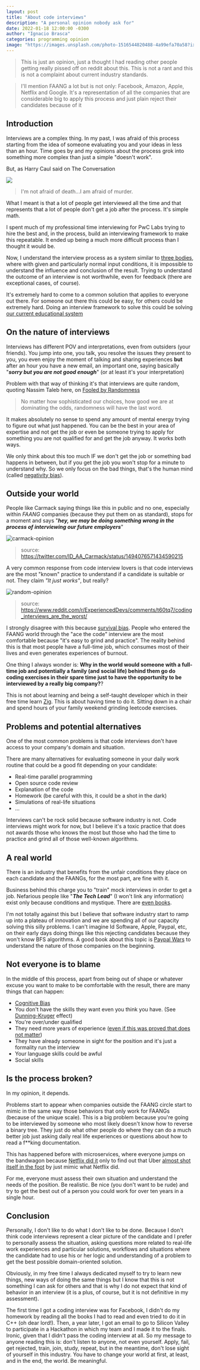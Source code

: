 ```yaml
---
layout: post
title: "About code interviews"
description: "A personal opinion nobody ask for"
date: 2022-01-18 12:00:00 -0300
author: "Ignacio Brasca"
categories: programming opinion
image: "https://images.unsplash.com/photo-1516544820488-4a99efa70a58?ixlib=rb-1.2.1&ixid=MnwxMjA3fDB8MHxwaG90by1wYWdlfHx8fGVufDB8fHx8&auto=format&fit=crop&w=1170&q=80"
---
```


> This is just an opinion, just a thought I had reading other people getting really pissed off on reddit about this. This is not a rant and this is not a complaint about current industry standards. 

> I'll mention FAANG a lot but is not only: Facebook, Amazon, Apple, Netflix and Google. It's a representation of all the companies that are considerable big to apply this process and just plain reject their candidates because of it

## Introduction

Interviews are a complex thing. In my past, I was afraid of this process starting from the idea of someone evaluating you and your ideas in less than an hour. Time goes by and my opinions about the process grok into something more complex than just a simple "doesn't work".

But, as Harry Caul said on The Conversation

![](https://i.imgur.com/sTGWw9U.gif)

> I'm not afraid of death...I am afraid of murder.

What I meant is that a lot of people get interviewed all the time and that represents that a lot of people don't get a job after the process. It's simple math.

I spent much of my professional time interviewing for PwC Labs trying to hire the best and, in the process, build an interviewing framework to make this repeatable. It ended up being a much more difficult process than I thought it would be.

Now, I understand the interview process as a system similar to [three bodies](https://en.wikipedia.org/wiki/Three-body_problem), where with given and particularly normal input conditions, it is impossible to understand the influence and conclusion of the result. Trying to understand the outcome of an interview is not worthwhile, even for feedback (there are exceptional cases, of course).

It's extremely hard to come to a common solution that applies to everyone out there. For someone out there this could be easy, for others could be extremely hard. Doing an interview framework to solve this could be solving [our current educational system](https://en.wikipedia.org/wiki/Prussian_education_system)

## On the nature of interviews

Interviews has different POV and interpretations, even from outsiders (your friends). You jump into one, you talk, you resolve the issues they present to you, you even enjoy the moment of talking and sharing experiences **but** after an hour you have a new email, an important one, saying basically "***sorry but you are not good enough***" (or at least it's your interpretation)

Problem with that way of thinking it's that interviews are quite random, quoting Nassim Taleb here, on [Fooled by Randomness](https://en.wikipedia.org/wiki/Fooled_by_Randomness)

> No matter how sophisticated our choices, how good we are at dominating the odds, randomness will have the last word.

It makes absolutely no sense to spend any amount of mental energy trying to figure out what just happened. You can be the best in your area of expertise and not get the job or even be someone trying to apply for something you are not qualified for and get the job anyway. It works both ways.

We only think about this too much IF we don't get the job or something bad happens in between, but if you get the job you won't stop for a minute to understand why. So we only focus on the bad things, that's the human mind (called [negativity bias](https://en.wikipedia.org/wiki/Negativity_bias)).

## Outside your world

People like Carmack saying things like this in public and no one, especially within *FAANG* companies (because they put them on as standard), stops for a moment and says "***hey, we may be doing something wrong in the process of interviewing our future employers***"

![carmack-opinion](https://blog.ignaciobrasca.com/img/posts/programming/pic-7.png)
> source: https://twitter.com/ID_AA_Carmack/status/1494076571434590215

A very common response from code interview lovers is that code interviews are the most "known" practice to understand if a candidate is suitable or not. They claim *"It just works"*, but really?

![random-opinion](https://blog.ignaciobrasca.com/img/posts/programming/pic-8.png)
> source: https://www.reddit.com/r/ExperiencedDevs/comments/t60tq7/coding_interviews_are_the_worst/

I strongly disagree with this because [survival bias](https://en.wikipedia.org/wiki/Survivorship_bias). People who entered the FAANG world through the "ace the code" interview are the most comfortable because "it's easy to grind and practice". The reality behind this is that most people have a full-time job, which consumes most of their lives and even generates experiences of burnout.

One thing I always wonder is: **Why in the world would someone with a full-time job and potentially a family (and social life) behind them go do coding exercises in their spare time just to have the opportunity to be interviewed by a really big company?**?

This is not about learning and being a self-taught developer which in their free time learn [Zig](https://ziglang.org/). This is about having time to do it. Sitting down in a chair and spend hours of your family weekend grinding leetcode exercises.

## Problems and potential alternatives

One of the most common problems is that code interviews don't have access to your company's domain and situation.

There are many alternatives for evaluating someone in your daily work routine that could be a good fit depending on your candidate:

- Real-time parallel programming
- Open source code review
- Explanation of the code
- Homework (be careful with this, it could be a shot in the dark) 
- Simulations of real-life situations
- ...

Interviews can't be rock solid because software industry is not. Code interviews might work for now, but I believe it's a toxic practice that does not awards those who knows the most but those who had the time to practice and grind all of those well-known algorithms.

## A real world

There is an industry that benefits from the unfair conditions they place on each candidate and the FAANGs, for the most part, are fine with it. 

Business behind this charge you to "train" mock interviews in order to get a job. Nefarious people like "***The Tech Lead***" (I won't link any information) exist only because conditions and mystique. There are [even books](https://www.amazon.com/Cracking-Coding-Interview-Programming-Questions/dp/0984782850).

I'm not totally against this but I believe that software industry start to ramp up into a plateau of innovation and we are spending all of our capacity solving this silly problems. I can't imagine Id Software, Apple, Paypal, etc, on their early days doing things like this rejecting candidates because they won't know BFS algorithms. A good book about this topic is [Paypal Wars](https://www.amazon.com/PayPal-Wars-Battles-Media-Planet/dp/1936488590) to understand the nature of those companies on the beginning.

## Not everyone is to blame

In the middle of this process, apart from being out of shape or whatever excuse you want to make to be comfortable with the result, there are many things that can happen:

- [Cognitive Bias](https://en.wikipedia.org/wiki/Cognitive_bias)
- You don't have the skills they want even you think you have. (See [Dunning-Kruger](https://en.wikipedia.org/wiki/Dunning%E2%80%93Kruger_effect#:~:text=The%20Dunning%E2%80%93Kruger%20effect%20is,tendency%20to%20underestimate%20their%20skills.) effect)
- You're over/under qualified
- They need more years of experience ([even if this was proved that does not matter](https://hbr.org/2019/09/experience-doesnt-predict-a-new-hires-success))
- They have already someone in sight for the position and it's just a formality run the interview
- Your language skills could be awful
- Social skills


## Is the process broken?

In my opinion, it depends.

Problems start to appear when companies outside the FAANG circle start to mimic in the same way those behaviors that only work for FAANGs (because of the unique scale). This is a big problem because you're going to be interviewed by someone who most likely doesn't know how to reverse a binary tree. They just do what other people do where they can do a much better job just asking daily real life experiences or questions about how to read a f**king documentation. 

This has happened before with microservices, where everyone jumps on the bandwagon because [Netflix did it](https://www.youtube.com/watch?v=CZ3wIuvmHeM&t=37s) only to find out that Uber [almost shot itself in the foot](https://www.youtube.com/watch?v=kb-m2fasdDY) by just mimic what Netflix did.

For me, everyone must assess their own situation and understand the needs of the position. Be realistic. Be nice (you don't want to be rude) and try to get the best out of a person you could work for over ten years in a single hour.

## Conclusion

Personally, I don't like to do what I don't like to be done. Because I don't think code interviews represent a clear picture of the candidate and I prefer to personally assess the situation, asking questions more related to real-life work experiences and particular solutions, workflows and situations where the candidate had to use his or her logic and understanding of a problem to get the best possible domain-oriented solution. 

Obviously, in my free time I always dedicated myself to try to learn new things, new ways of doing the same things but I know that this is not something I can ask for others and that is why I do not expect that kind of behavior in an interview (it is a plus, of course, but it is not definitive in my assessment).

The first time I got a coding interview was for Facebook, I didn't do my homework by reading all the books I had to read and even tried to do it in C++ (oh dear lord!). Then, a year later, I got an email to go to Silicon Valley to participate in a Hackathon in which my team and I made it to the finals. Ironic, given that I didn't pass the coding interview at all. So my message to anyone reading this is: don't listen to anyone, not even yourself. Apply, fail, get rejected, train, join, study, repeat, but in the meantime, don't lose sight of yourself in this industry. You have to change your world at first, at least, and in the end, the world. Be meaningful. 
